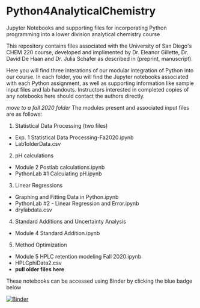 # Python4AnalyticalChemistry
Jupyter Notebooks and supporting files for incorporating Python programming into a lower division analytical chemistry course

This repository contains files associated with the University of San Diego's CHEM 220 course, developed and implimented by Dr. Eleanor Gillette, Dr. David De Haan and Dr. Julia Schafer as described in (preprint, manuscript). 

Here you will find three interations of our modular integration of Python into our course. In each folder, you will find the Jupyter notebooks associated with each Python assignment, as well as supporting information like sample input files and lab handouts. Instructors interested in completed copies of any notebooks here should contact the authors directly.



*move to a fall 2020 folder*
The modules present and associated input files are as follows:
1. Statistical Data Processing (two files)
  * Exp. 1 Statistical Data Processing-Fa2020.ipynb
  * Lab1olderData.csv
2. pH calculations
* Module 2 Postlab calculations.ipynb
* PythonLab #1 Calculating pH.ipynb
3. Linear Regressions 
* Graphing and Fitting Data in Python.ipynb
* PythonLab #2 - Linear Regression and Error.ipynb
* drylabdata.csv
4. Standard Additions and Uncertainty Analysis
* Module 4 Standard Addition.ipynb
5. Method Optimization
* Module 5 HPLC retention modeling Fall 2020.ipynb
* HPLCphiData2.csv
* <b> pull older files here </b>

These notebooks can be accessed using Binder by clicking the blue badge below

[![Binder](https://mybinder.org/badge_logo.svg)](https://mybinder.org/v2/gh/egillette/Python4AnalyticalChemistry/HEAD)
